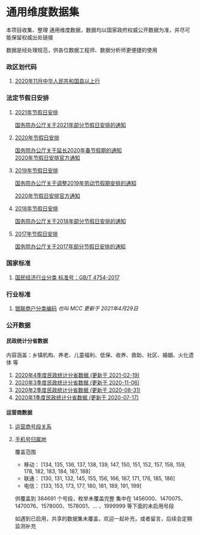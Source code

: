 # 通用维度数据集

本项目收集、整理 通用维度数据，数据均以国家政府权威公开数据为准，并尽可能保留权威出处链接

数据是经处理规范，供各位数据工程师、数据分析师更便捷的使用

### 政区划代码

1. [2020年11月中华人民共和国县以上行](./行政区域/行政区编码.csv)

### 法定节假日安排

1. [2021年节假日安排](./节假日安排/2021年节假日安排.csv)
	
	[国务院办公厅关于2021年部分节假日安排的通知](http://www.gov.cn/zhengce/content/2020-11/25/content_5564127.htm)

2. [2020年节假日安排](./节假日安排/2020年节假日安排.csv)

	[国务院办公厅关于延长2020年春节假期的通知](http://www.gov.cn/zhengce/content/2020-01/27/content_5472352.htm) 	
	[2020年节假日安排官方通知](http://www.gov.cn/zhengce/content/2019-11/21/content_5454164.htm) 

3. [2019年节假日安排](./节假日安排/2019年节假日安排.csv)
	
	[国务院办公厅关于调整2019年劳动节假期安排的通知](http://www.gov.cn/zhengce/content/2019-03/22/content_5375877.htm) 
	
	[2020年节假日安排官方通知](http://www.gov.cn/zhengce/content/2018-12/06/content_5346276.htm) 

4. [2018年节假日安排](./节假日安排/2019年节假日安排.csv)
	
	[国务院办公厅关于2018年部分节假日安排的通知](http://www.gov.cn/zhengce/content/2017-11/30/content_5243579.htm)

5. [2017年节假日安排](./节假日安排/2017年节假日安排.csv)
	
	[国务院办公厅关于2017年部分节假日安排的通知](http://www.gov.cn/zhengce/content/2016-12/01/content_5141603.htm) 

### 国家标准

1. [国民经济行业分类 标准号：GB/T 4754-2017](./行业分类/2017国民经济行业分类-格式化.csv)

### 行业标准

1. [银联商户分类编码](./行业分类/商户分类编码MCC.csv) *也叫 MCC* *更新于 2021年4月29日*


### 公开数据

#### 民政统计分省数据

内容涵盖：乡镇机构、养老、儿童福利、低保、收养、救助、社区、婚姻、火化遗体 等

1. [2020年4季度民政统计分省数据 (更新于 2021-02-19)](./民政统计分省数据/2020年4季度民政统计分省数据.csv)
2. [2020年3季度民政统计分省数据 (更新于 2020-11-06)](./民政统计分省数据/2020年3季度民政统计分省数据.csv)
3. [2020年2季度民政统计分省数据 (更新于 2020-08-31)](./民政统计分省数据/2020年2季度民政统计分省数据.csv)
4. [2020年1季度民政统计分省数据 (更新于 2020-07-17)](./民政统计分省数据/2020年1季度民政统计分省数据.csv)

#### 运营商数据

1. [运营商号段关系](./运营商数据/运营商号段关系.csv)
2. [手机号归属地](./运营商数据/手机号归属地.csv)
	
	覆盖范围

	* 移动： [134, 135, 136, 137, 138, 139, 147, 150, 151, 152, 157, 158, 159, 178, 182, 183, 184, 187, 188]
	* 联通： [130, 131, 132, 145, 155, 156, 166, 167, 171, 176, 185, 186]
	* 电信： [133, 153, 173, 177, 180, 181, 189, 191, 199]

	供覆盖到 384691 个号段，枚举未覆盖完整 集中在 1456000、1470075、1470076、1578000、1578001、... 、1999999 等下面的未启用号段

	如遇到已启用，共享的数据集未覆盖，欢迎一起补充，或者留言，后续会定期监测补充
	